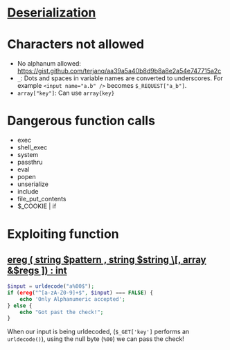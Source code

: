# [Deserialization](https://github.com/PinkDraconian/InfoSecCheatSheets/blob/master/php/deserialization.md)

# Characters not allowed
- No alphanum allowed: https://gist.github.com/terjanq/aa39a5a40b8d9b8a8e2a54e747715a2c
- `_`:  Dots and spaces in variable names are converted to underscores. For example `<input name="a.b" />` becomes `$_REQUEST["a_b"]`. 
- `array["key"]`: Can use `array{key}`

# Dangerous function calls
- exec
- shell_exec
- system
- passthru
- eval
- popen
- unserialize
- include
- file_put_contents
- $_COOKIE | if

# Exploiting function
## [ereg ( string $pattern , string $string \[, array &$regs \]) : int](https://www.php.net/manual/en/function.ereg.php)
```php
$input = urldecode("a%00$");
if (ereg("^[a-zA-Z0-9]+$", $input) === FALSE) {
    echo 'Only Alphanumeric accepted';
} else {
    echo "Got past the check!";
}
```
When our input is being urldecoded, (`$_GET['key']` performs an `urldecode()`), using the null byte (`%00`) we can pass the check!
